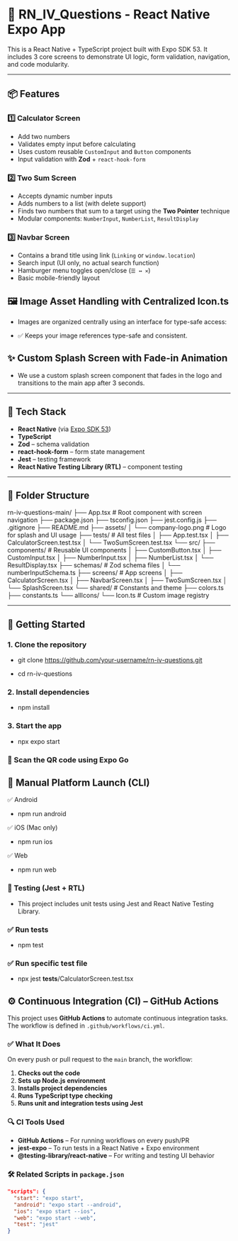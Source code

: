 # 📱 RN_IV_Questions - React Native Expo App

This is a React Native + TypeScript project built with Expo SDK 53. It includes 3 core screens to demonstrate UI logic, form validation, navigation, and code modularity.

---

## 📦 Features

### 1️⃣ Calculator Screen
- Add two numbers
- Validates empty input before calculating
- Uses custom reusable `CustomInput` and `Button` components
- Input validation with **Zod** + `react-hook-form`

### 2️⃣ Two Sum Screen
- Accepts dynamic number inputs
- Adds numbers to a list (with delete support)
- Finds two numbers that sum to a target using the **Two Pointer** technique
- Modular components: `NumberInput`, `NumberList`, `ResultDisplay`

### 3️⃣ Navbar Screen
- Contains a brand title using link (`Linking` or `window.location`)
- Search input (UI only, no actual search function)
- Hamburger menu toggles open/close (`☰ ↔ ✕`)
- Basic mobile-friendly layout


## 🖼️ Image Asset Handling with Centralized Icon.ts

- Images are organized centrally using an interface for type-safe access:

- ✅ Keeps your image references type-safe and consistent.


## ✨ Custom Splash Screen with Fade-in Animation

- We use a custom splash screen component that fades in the logo and transitions to the main app after 3 seconds.

---

## 🧠 Tech Stack

- **React Native** (via [Expo SDK 53](https://docs.expo.dev/versions/latest/))
- **TypeScript**
- **Zod** – schema validation
- **react-hook-form** – form state management
- **Jest** – testing framework
- **React Native Testing Library (RTL)** – component testing

---

## 📁 Folder Structure

rn-iv-questions-main/
├── App.tsx # Root component with screen navigation
├── package.json
├── tsconfig.json
├── jest.config.js
├── .gitignore
├── README.md
├── assets/
│ └── company-logo.png # Logo for splash and UI usage
├── tests/ # All test files
│ ├── App.test.tsx
│ ├── CalculatorScreen.test.tsx
│ └── TwoSumScreen.test.tsx
└── src/
├── components/ # Reusable UI components
│ ├── CustomButton.tsx
│ ├── CustomInput.tsx
│ ├── NumberInput.tsx
│ ├── NumberList.tsx
│ └── ResultDisplay.tsx
├── schemas/ # Zod schema files
│ └── numberInputSchema.ts
├── screens/ # App screens
│ ├── CalculatorScreen.tsx
│ ├── NavbarScreen.tsx
│ ├── TwoSumScreen.tsx
│ └── SplashScreen.tsx
└── shared/ # Constants and theme
├── colors.ts
├── constants.ts
└── allIcons/
└── Icon.ts # Custom image registry


---

## 🚀 Getting Started

### 1. Clone the repository

- git clone https://github.com/your-username/rn-iv-questions.git

- cd rn-iv-questions

### 2. Install dependencies

- npm install

### 3. Start the app

- npx expo start

### 📱 Scan the QR code using Expo Go

## 📱 Manual Platform Launch (CLI)

✅ Android

- npm run android

✅ iOS (Mac only)

- npm run ios

✅ Web

- npm run web


### 🧪 Testing (Jest + RTL)

- This project includes unit tests using Jest and React Native Testing Library.

### ✅ Run tests

- npm test

### ✅ Run specific test file

- npx jest __tests__/CalculatorScreen.test.tsx


## ⚙️ Continuous Integration (CI) – GitHub Actions

This project uses **GitHub Actions** to automate continuous integration tasks. The workflow is defined in `.github/workflows/ci.yml`.

### ✅ What It Does

On every push or pull request to the `main` branch, the workflow:

1. **Checks out the code**
2. **Sets up Node.js environment**
3. **Installs project dependencies**
4. **Runs TypeScript type checking**
5. **Runs unit and integration tests using Jest**

### 🔍 CI Tools Used
- **GitHub Actions** – For running workflows on every push/PR
- **jest-expo** – To run tests in a React Native + Expo environment
- **@testing-library/react-native** – For writing and testing UI behavior

### 🛠️ Related Scripts in `package.json`

```json
"scripts": {
  "start": "expo start",
  "android": "expo start --android",
  "ios": "expo start --ios",
  "web": "expo start --web",
  "test": "jest"
}

